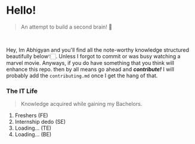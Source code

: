# Hello!

>An attempt to build a second brain! 🧠

<br>

Hey, Im Abhigyan and you'll find all the note-worthy knowledge structured beautifully below👇🏻. Unless I forgot to 
commit or was busy watching a marvel movie. Anyways, if you do have something that you think will enhance this repo. 
then by all means go ahead and <i><b>contribute!</b></i> I will probably add the `contributing.md` once I get the hang
of that. <br>

### The IT Life
> Knowledge acquired while gaining my Bachelors.

1. Freshers (FE)
2. Internship dedo (SE)
3. Loading... (TE)
4. Loading... (BE)
